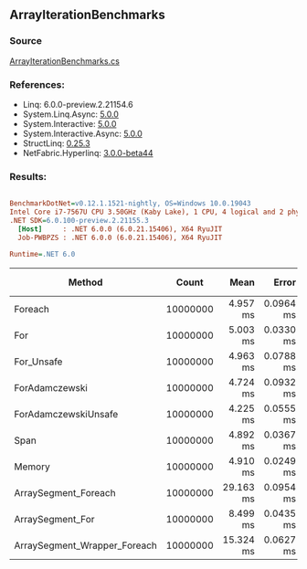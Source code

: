 ﻿## ArrayIterationBenchmarks

### Source
[ArrayIterationBenchmarks.cs](../NetFabric.Hyperlinq.Benchmarks/Benchmarks/ArrayIterationBenchmarks.cs)

### References:
- Linq: 6.0.0-preview.2.21154.6
- System.Linq.Async: [5.0.0](https://www.nuget.org/packages/System.Linq.Async/5.0.0)
- System.Interactive: [5.0.0](https://www.nuget.org/packages/System.Interactive/5.0.0)
- System.Interactive.Async: [5.0.0](https://www.nuget.org/packages/System.Interactive.Async/5.0.0)
- StructLinq: [0.25.3](https://www.nuget.org/packages/StructLinq/0.25.3)
- NetFabric.Hyperlinq: [3.0.0-beta44](https://www.nuget.org/packages/NetFabric.Hyperlinq/3.0.0-beta44)

### Results:
``` ini

BenchmarkDotNet=v0.12.1.1521-nightly, OS=Windows 10.0.19043
Intel Core i7-7567U CPU 3.50GHz (Kaby Lake), 1 CPU, 4 logical and 2 physical cores
.NET SDK=6.0.100-preview.2.21155.3
  [Host]     : .NET 6.0.0 (6.0.21.15406), X64 RyuJIT
  Job-PWBPZS : .NET 6.0.0 (6.0.21.15406), X64 RyuJIT

Runtime=.NET 6.0  

```
|                       Method |    Count |      Mean |     Error |    StdDev | Ratio | RatioSD | Gen 0 | Gen 1 | Gen 2 | Allocated |
|----------------------------- |--------- |----------:|----------:|----------:|------:|--------:|------:|------:|------:|----------:|
|                      Foreach | 10000000 |  4.957 ms | 0.0964 ms | 0.0947 ms |  1.00 |    0.00 |     - |     - |     - |      18 B |
|                          For | 10000000 |  5.003 ms | 0.0330 ms | 0.0258 ms |  1.01 |    0.02 |     - |     - |     - |      17 B |
|                   For_Unsafe | 10000000 |  4.963 ms | 0.0788 ms | 0.0844 ms |  1.00 |    0.02 |     - |     - |     - |      17 B |
|               ForAdamczewski | 10000000 |  4.724 ms | 0.0932 ms | 0.0779 ms |  0.96 |    0.03 |     - |     - |     - |      17 B |
|         ForAdamczewskiUnsafe | 10000000 |  4.225 ms | 0.0555 ms | 0.0492 ms |  0.85 |    0.01 |     - |     - |     - |      17 B |
|                         Span | 10000000 |  4.892 ms | 0.0367 ms | 0.0325 ms |  0.99 |    0.02 |     - |     - |     - |      17 B |
|                       Memory | 10000000 |  4.910 ms | 0.0249 ms | 0.0221 ms |  0.99 |    0.02 |     - |     - |     - |      17 B |
|         ArraySegment_Foreach | 10000000 | 29.163 ms | 0.0954 ms | 0.0892 ms |  5.89 |    0.11 |     - |     - |     - |      68 B |
|             ArraySegment_For | 10000000 |  8.499 ms | 0.0435 ms | 0.0364 ms |  1.72 |    0.03 |     - |     - |     - |      34 B |
| ArraySegment_Wrapper_Foreach | 10000000 | 15.324 ms | 0.0627 ms | 0.0587 ms |  3.10 |    0.06 |     - |     - |     - |      34 B |
